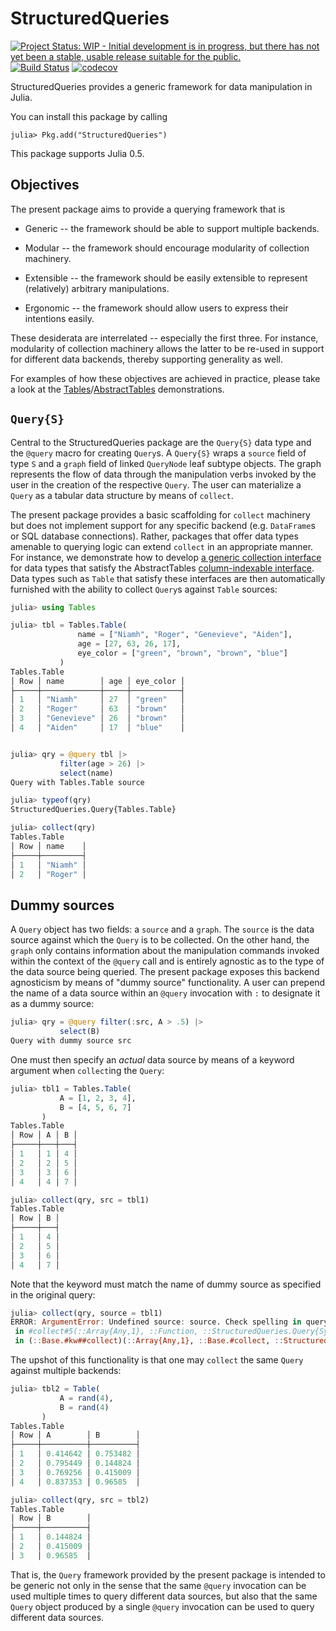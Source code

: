 # StructuredQueries

[![Project Status: WIP - Initial development is in progress, but there has not yet been a stable, usable release suitable for the public.](http://www.repostatus.org/badges/latest/wip.svg)](http://www.repostatus.org/#wip) [![Build Status](https://travis-ci.org/davidagold/StructuredQueries.jl.svg?branch=master)](https://travis-ci.org/davidagold/StructuredQueries.jl)
[![codecov](https://codecov.io/gh/davidagold/StructuredQueries.jl/branch/master/graph/badge.svg)](https://codecov.io/gh/davidagold/StructuredQueries.jl)


StructuredQueries provides a generic framework for data manipulation in Julia.

You can install this package by calling
```
julia> Pkg.add("StructuredQueries")
```
This package supports Julia 0.5.

## Objectives

The present package aims to provide a querying framework that is

* Generic -- the framework should be able to support multiple backends.

* Modular -- the framework should encourage modularity of collection machinery.

* Extensible -- the framework should be easily extensible to represent (relatively) arbitrary manipulations.

* Ergonomic -- the framework should allow users to express their intentions easily.

These desiderata are interrelated -- especially the first three. For instance, modularity of collection machinery allows the latter to be re-used in support for different data backends, thereby supporting generality as well.

For examples of how these objectives are achieved in practice, please take a look at the [Tables](https://github.com/davidagold/Tables.jl)/[AbstractTables](https://github.com/davidagold/AbstractTables.jl) demonstrations.

## `Query{S}`

Central to the StructuredQueries package are the `Query{S}` data type and the `@query` macro for creating `Query`s. A `Query{S}` wraps a `source` field of type `S` and a `graph` field of linked `QueryNode` leaf subtype objects. The graph represents the flow of data through the manipulation verbs invoked by the user in the creation of the respective `Query`. The user can materialize a `Query` as a tabular data structure by means of `collect`.

The present package provides a basic scaffolding for `collect` machinery but does not implement support for any specific backend (e.g. `DataFrame`s or SQL database connections). Rather, packages that offer data types amenable to querying logic can extend `collect` in an appropriate manner. For instance, we demonstrate how to develop [a generic collection interface](https://github.com/davidagold/AbstractTables.jl/tree/master/src/column_indexable/query) for data types that satisfy the AbstractTables [column-indexable interface](https://github.com/davidagold/AbstractTables.jl#column-indexable-interface). Data types such as `Table` that satisfy these interfaces are then automatically furnished with the ability to collect `Query`s against `Table` sources:

```julia
julia> using Tables

julia> tbl = Tables.Table(
               name = ["Niamh", "Roger", "Genevieve", "Aiden"],
               age = [27, 63, 26, 17],
               eye_color = ["green", "brown", "brown", "blue"]
           )
Tables.Table
│ Row │ name        │ age │ eye_color │
├─────┼─────────────┼─────┼───────────┤
│ 1   │ "Niamh"     │ 27  │ "green"   │
│ 2   │ "Roger"     │ 63  │ "brown"   │
│ 3   │ "Genevieve" │ 26  │ "brown"   │
│ 4   │ "Aiden"     │ 17  │ "blue"    │


julia> qry = @query tbl |>
           filter(age > 26) |>
           select(name)
Query with Tables.Table source

julia> typeof(qry)
StructuredQueries.Query{Tables.Table}

julia> collect(qry)
Tables.Table
│ Row │ name    │
├─────┼─────────┤
│ 1   │ "Niamh" │
│ 2   │ "Roger" │
```

## Dummy sources

A `Query` object has two fields: a `source` and a `graph`. The `source` is the data source against which the `Query` is to be collected. On the other hand, the `graph` only contains information about the manipulation commands invoked within the context of the `@query` call and is entirely agnostic as to the type of the data source being queried. The present package exposes this backend agnosticism by means of "dummy source" functionality. A user can prepend the name of a data source within an `@query` invocation with `:` to designate it as a dummy source:

```julia
julia> qry = @query filter(:src, A > .5) |>
           select(B)
Query with dummy source src
```
One must then specify an *actual* data source by means of a keyword argument when `collect`ing the `Query`:
```julia
julia> tbl1 = Tables.Table(
           A = [1, 2, 3, 4],
           B = [4, 5, 6, 7]
       )
Tables.Table
│ Row │ A │ B │
├─────┼───┼───┤
│ 1   │ 1 │ 4 │
│ 2   │ 2 │ 5 │
│ 3   │ 3 │ 6 │
│ 4   │ 4 │ 7 │

julia> collect(qry, src = tbl1)
Tables.Table
│ Row │ B │
├─────┼───┤
│ 1   │ 4 │
│ 2   │ 5 │
│ 3   │ 6 │
│ 4   │ 7 │
```

Note that the keyword must match the name of dummy source as specified in the original query:

```julia
julia> collect(qry, source = tbl1)
ERROR: ArgumentError: Undefined source: source. Check spelling in query.
 in #collect#5(::Array{Any,1}, ::Function, ::StructuredQueries.Query{Symbol}) at /Users/David/.julia/v0.5/StructuredQueries/src/collect.jl:22
 in (::Base.#kw##collect)(::Array{Any,1}, ::Base.#collect, ::StructuredQueries.Query{Symbol}) at ./<missing>:0
```

The upshot of this functionality is that one may `collect` the same `Query` against multiple backends:

```julia
julia> tbl2 = Table(
           A = rand(4),
           B = rand(4)
       )
Tables.Table
│ Row │ A        │ B        │
├─────┼──────────┼──────────┤
│ 1   │ 0.414642 │ 0.753482 │
│ 2   │ 0.795449 │ 0.144824 │
│ 3   │ 0.769256 │ 0.415009 │
│ 4   │ 0.837353 │ 0.96585  │

julia> collect(qry, src = tbl2)
Tables.Table
│ Row │ B        │
├─────┼──────────┤
│ 1   │ 0.144824 │
│ 2   │ 0.415009 │
│ 3   │ 0.96585  │
```

That is, the `Query` framework provided by the present package is intended to be generic not only in the sense that the same `@query` invocation can be used multiple times to query different data sources, but also that the same `Query` object produced by a single `@query` invocation can be used to query different data sources.
